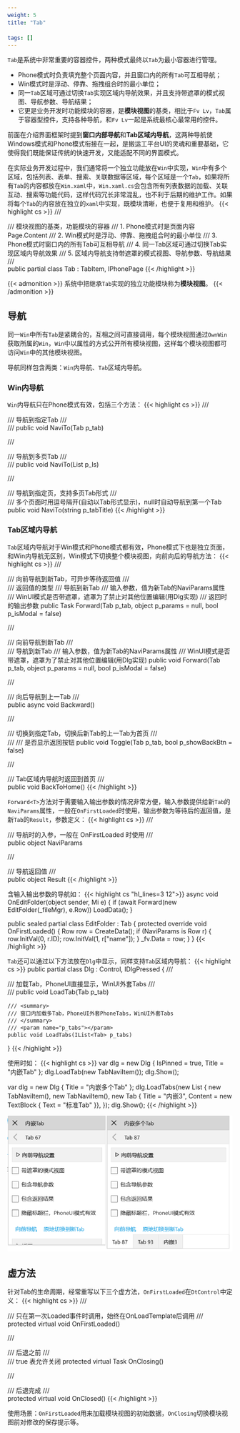 ```yaml
---
weight: 5
title: "Tab"

tags: []
---
```


`Tab`是系统中非常重要的容器控件，两种模式最终以`Tab`为最小容器进行管理。
* Phone模式时负责填充整个页面内容，并且窗口内的所有`Tab`可互相导航；
* Win模式时是浮动、停靠、拖拽组合时的最小单位；
* 同一`Tab`区域可通过切换`Tab`实现区域内导航效果，并且支持带遮罩的模式视图、导航参数、导航结果；
* 它更是业务开发时功能模块的容器，是**模块视图**的基类，相比于`Fv Lv`，`Tab`属于容器型控件，支持各种导航，和`Fv Lv`一起是系统最核心最常用的控件。

前面在介绍界面框架时提到**窗口内部导航**和**Tab区域内导航**，这两种导航使Windows模式和Phone模式衔接在一起，是搬运工平台UI的灵魂和重要基础，它使得我们既能保证传统的快速开发，又能适配不同的界面模式。

在实际业务开发过程中，我们通常将一个独立功能放在`Win`中实现，`Win`中有多个区域，包括列表、表单、搜索、关联数据等区域，每个区域是一个`Tab`，如果将所有`Tab`的内容都放在`Win.xaml`中，`Win.xaml.cs`会包含所有列表数据的加载、关联互动、搜索等功能代码，这样代码冗长非常混乱，也不利于后期的维护工作。如果将每个`Tab`的内容放在独立的`xaml`中实现，既模块清晰，也便于复用和维护。
{{< highlight cs >}}
/// <summary>
/// 模块视图的基类，功能模块的容器
/// <para>1. Phone模式时是页面内容Page.Content</para>
/// <para>2. Win模式时是浮动、停靠、拖拽组合时的最小单位</para>
/// <para>3. Phone模式时窗口内的所有Tab可互相导航</para>
/// <para>4. 同一Tab区域可通过切换Tab实现区域内导航效果</para>
/// <para>5. 区域内导航支持带遮罩的模式视图、导航参数、导航结果</para>
/// </summary>
public partial class Tab : TabItem, IPhonePage
{{< /highlight >}}

{{< admonition >}}
系统中把继承`Tab`实现的独立功能模块称为**模块视图**。
{{< /admonition >}}

## 导航
同一`Win`中所有`Tab`是紧耦合的，互相之间可直接调用，每个模块视图通过`OwnWin`获取所属的`Win`，`Win`中以属性的方式公开所有模块视图，这样每个模块视图都可访问`Win`中的其他模块视图。

导航同样包含两类：`Win`内导航、`Tab`区域内导航。

### Win内导航
`Win`内导航只在Phone模式有效，包括三个方法：
{{< highlight cs >}}
/// <summary>
/// 导航到指定Tab
/// </summary>
/// <param name="p_tab"></param>
public void NaviTo(Tab p_tab)

/// <summary>
/// 导航到多页Tab
/// </summary>
/// <param name="p_ls"></param>
public void NaviTo(List<Tab> p_ls)

/// <summary>
/// 导航到指定页，支持多页Tab形式
/// </summary>
/// <param name="p_tabTitle">多个页面时用逗号隔开(自动以Tab形式显示)，null时自动导航到第一个Tab</param>
public void NaviTo(string p_tabTitle)
{{< /highlight >}}

### Tab区域内导航
`Tab`区域内导航对于Win模式和Phone模式都有效，Phone模式下也是独立页面，和Win内导航无区别，Win模式下切换整个模块视图，向前向后的导航方法：
{{< highlight cs >}}
/// <summary>
/// 向前导航到新Tab，可异步等待返回值
/// </summary>
/// <typeparam name="T">返回值的类型</typeparam>
/// <param name="p_tab">导航到新Tab</param>
/// <param name="p_params">输入参数，值为新Tab的NaviParams属性</param>
/// <param name="p_isModal">WinUI模式是否带遮罩，遮罩为了禁止对其他位置编辑(用Dlg实现)</param>
/// <returns>返回时的输出参数</returns>
public Task<T> Forward<T>(Tab p_tab, object p_params = null, bool p_isModal = false)

/// <summary>
/// 向前导航到新Tab
/// </summary>
/// <param name="p_tab">导航到新Tab</param>
/// <param name="p_params">输入参数，值为新Tab的NaviParams属性</param>
/// <param name="p_isModal">WinUI模式是否带遮罩，遮罩为了禁止对其他位置编辑(用Dlg实现)</param>
public void Forward(Tab p_tab, object p_params = null, bool p_isModal = false)

/// <summary>
/// 向后导航到上一Tab
/// </summary>
public async void Backward()

/// <summary>
/// 切换到指定Tab，切换后新Tab的上一Tab为首页
/// </summary>
/// <param name="p_tab"></param>
/// <param name="p_showBackBtn">是否显示返回按钮</param>
public void Toggle(Tab p_tab, bool p_showBackBtn = false)

/// <summary>
/// Tab区域内导航时返回到首页
/// </summary>
public void BackToHome()
{{< /highlight >}}

`Forward<T>`方法对于需要输入输出参数的情况非常方便，输入参数提供给新`Tab`的`NaviParams`属性，一般在`OnFirstLoaded`时使用，输出参数为等待后的返回值，是新`Tab`的`Result`，参数定义：
{{< highlight cs >}}
/// <summary>
/// 导航时的入参，一般在 OnFirstLoaded 时使用
/// </summary>
public object NaviParams

/// <summary>
/// 导航返回值
/// </summary>
public object Result
{{< /highlight >}}

含输入输出参数的导航如：
{{< highlight cs "hl_lines=3 12">}}
async void OnEditFolder(object sender, Mi e)
{
    if (await Forward<bool>(new EditFolder(_fileMgr), e.Row))
        LoadData();
}

public sealed partial class EditFolder : Tab
{
    protected override void OnFirstLoaded()
    {
        Row row = CreateData();
        if (NaviParams is Row r)
        {
            row.InitVal(0, r.ID);
            row.InitVal(1, r["name"]);
        }
        _fv.Data = row;
    }
}
{{< /highlight >}}

`Tab`还可以通过以下方法放在`Dlg`中显示，同样支持`Tab`区域内导航：
{{< highlight cs >}}
public partial class Dlg : Control, IDlgPressed
{
    /// <summary>
    /// 加载Tab，PhoneUI直接显示，WinUI外套Tabs
    /// </summary>
    /// <param name="p_tab"></param>
    public void LoadTab(Tab p_tab)

    /// <summary>
    /// 窗口内加载多Tab，PhoneUI外套PhoneTabs，WinUI外套Tabs
    /// </summary>
    /// <param name="p_tabs"></param>
    public void LoadTabs(IList<Tab> p_tabs)
}
{{< /highlight >}}

使用时如：
{{< highlight cs >}}
var dlg = new Dlg { IsPinned = true, Title = "内嵌Tab" };
dlg.LoadTab(new TabNaviItem());
dlg.Show();

var dlg = new Dlg { Title = "内嵌多个Tab" };
dlg.LoadTabs(new List<Tab>
{ 
    new TabNaviItem(),
    new TabNaviItem(),
    new Tab { Title = "内嵌3", Content = new TextBlock { Text = "标准Tab" }},
});
dlg.Show();
{{< /highlight >}}

![](1.png)

## 虚方法
针对Tab的生命周期，经常重写以下三个虚方法，`OnFirstLoaded`在`DtControl`中定义：
{{< highlight cs >}}
/// <summary>
/// 只在第一次Loaded事件时调用，始终在OnLoadTemplate后调用
/// </summary>
protected virtual void OnFirstLoaded()

/// <summary>
/// 后退之前
/// </summary>
/// <returns>true 表允许关闭</returns>
protected virtual Task<bool> OnClosing()

/// <summary>
/// 后退完成
/// </summary>
protected virtual void OnClosed()
{{< /highlight >}}

使用场景：`OnFirstLoaded`用来加载模块视图的初始数据，`OnClosing`切换模块视图前对修改的保存提示等。